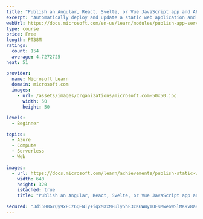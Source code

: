 ```yaml
---
title: "Publish an Angular, React, Svelte, or Vue JavaScript app and API with Azure Static Web Apps"
excerpt: "Automatically deploy and update a static web application and its API from a GitHub repository."
webUrl: https://docs.microsoft.com/en-us/learn/modules/publish-app-service-static-web-app-api/
type: course
price: Free
length: PT38M
ratings:
  count: 154
  average: 4.7272725
heat: 51

provider:
  name: Microsoft Learn
  domain: microsoft.com
  images:
    - url: /assets/images/organizations/microsoft.com-50x50.jpg
      width: 50
      height: 50

levels:
  - Beginner

topics:
  - Azure
  - Compute
  - Serverless
  - Web

images:
  - url: https://docs.microsoft.com/learn/achievements/publish-static-web-app-and-api-social.png
    width: 640
    height: 320
    isCached: true
    title: "Publish an Angular, React, Svelte, or Vue JavaScript app and API with Azure Static Web Apps"

secured: "Jdi5HBGYQy9xECz6QENTy+iqxMXxMBuly5hF3cK6WWyIOFsMweoWSlMK9v8aHP6Yg5SqQ+/3K2ypjftoljKeclkKp3rks7HjoPZGe0tQzj/fUNVQ5SfUxcjtqRQn+8w4WkoWvCLPEBmWc4smuYfeoa8CSEXmZaseIHdtXhZJlTR5hixExPWjJScpuYq/SjMRWxP8/4dcNaveO4L3aA7qe3+9ZUiXNn5SlST+M7sHmJTo6uO/xMUUaNyJINme2FGAx8V5O7yy4nGHQeHN+ZHQUjeYECjoqTdcWn4S7NaFXBjO7GtsYA5+lVToPcBW530JDQIabhB3N20J5ag6hJ92HS7UEDPpEw5+9EQU/UIFi6b3QPaYgFIzLV1zRVBS59ot9HfvjNNp0agoY3UXmgwTpA==;YW05aplPxSKrBClp1pfcTw=="
---
```


